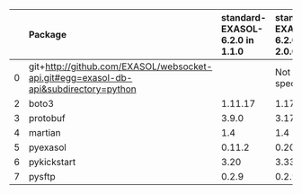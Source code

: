 |    | Package                                                                              | standard-EXASOL-6.2.0 in 1.1.0     | standard-EXASOL-6.2.0 in 2.0.0     | Status   |
|---:|:-------------------------------------------------------------------------------------|:--------------|:--------------|:---------|
|  0 | git+http://github.com/EXASOL/websocket-api.git#egg=exasol-db-api&subdirectory=python |               | Not specified |          |
|  2 | boto3                                                                                | 1.11.17       | 1.17.96       | UPDATED  |
|  3 | protobuf                                                                             | 3.9.0         | 3.17.3        | UPDATED  |
|  4 | martian                                                                              | 1.4           | 1.4           |          |
|  5 | pyexasol                                                                             | 0.11.2        | 0.20.0        | UPDATED  |
|  6 | pykickstart                                                                          | 3.20          | 3.33          | UPDATED  |
|  7 | pysftp                                                                               | 0.2.9         | 0.2.9         |          |
